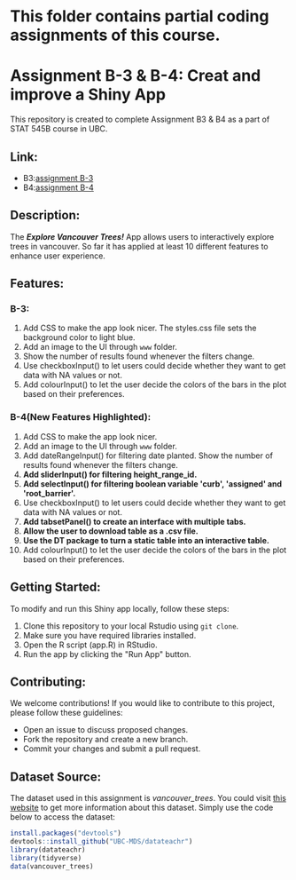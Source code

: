 # This folder contains partial coding assignments of this course.
# Assignment B-3 & B-4: Creat and improve a Shiny App
This repository is created to complete Assignment B3 & B4 as a part of STAT 545B course in UBC.
## Link:
- B3:[assignment B-3](https://stevenduan.shinyapps.io/assignmentB3/)
- B4:[assignment B-4](https://stevenduan.shinyapps.io/assignmentB4/)
## Description:
The __*Explore Vancouver Trees!*__ App allows users to interactively explore trees in vancouver. So far it has applied at least 10 different features to enhance user experience.
## Features:
### B-3:
1. Add CSS to make the app look nicer. The styles.css file sets the background color to light blue.
2. Add an image to the UI through `www` folder.
3. Show the number of results found whenever the filters change.
4. Use checkboxInput() to let users could decide whether they want to get data with NA values or not.
5. Add colourInput() to let the user decide the colors of the bars in the plot based on their preferences.
### B-4(New Features Highlighted):
1. Add CSS to make the app look nicer. 
2. Add an image to the UI through `www` folder.
3. Add dateRangeInput() for filtering date planted. Show the number of results found whenever the filters change.  
4. **Add sliderInput() for filtering height_range_id.**
5. **Add selectInput() for filtering boolean variable 'curb', 'assigned' and 'root_barrier'.**
6. Use checkboxInput() to let users could decide whether they want to get data with NA values or not.
7. **Add tabsetPanel() to create an interface with multiple tabs.**
8. **Allow the user to download table as a .csv file.**
9. **Use the DT package to turn a static table into an interactive table.**
10. Add colourInput() to let the user decide the colors of the bars in the plot based on their preferences.
## Getting Started:
To modify and run this Shiny app locally, follow these steps:
1. Clone this repository to your local Rstudio using `git clone`.
2. Make sure you have required libraries installed.
3. Open the R script (app.R) in RStudio.
4. Run the app by clicking the "Run App" button.
## Contributing:
We welcome contributions! If you would like to contribute to this project, please follow these guidelines:
- Open an issue to discuss proposed changes.
- Fork the repository and create a new branch.
- Commit your changes and submit a pull request.
## Dataset Source:
The dataset used in this assignment is *vancouver_trees*. You could visit [this website](https://opendata.vancouver.ca/explore/dataset/street-trees/information/) to get more information about this dataset. Simply use the code below to access the dataset:
```R
install.packages("devtools")
devtools::install_github("UBC-MDS/datateachr")
library(datateachr)
library(tidyverse)
data(vancouver_trees)
```
